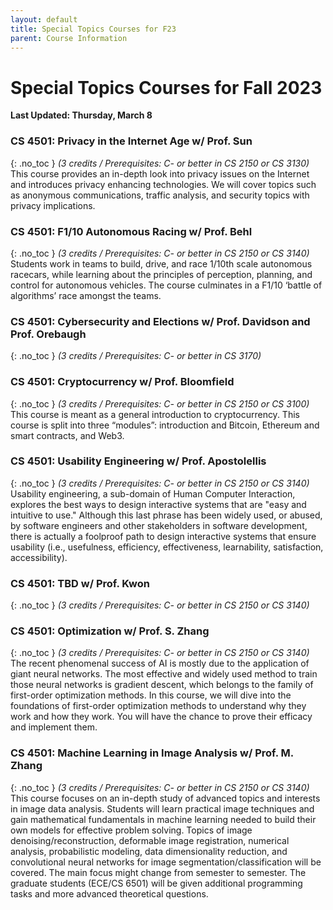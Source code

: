```yaml
---
layout: default
title: Special Topics Courses for F23
parent: Course Information
---
```


# Special Topics Courses for Fall 2023

__Last Updated: Thursday, March 8__

### CS 4501: Privacy in the Internet Age w/ Prof. Sun
{: .no_toc }
_(3 credits  / Prerequisites: C- or better in CS 2150 or CS 3130)_     
This course provides an in-depth look into privacy issues on the Internet and introduces privacy enhancing technologies. We will cover topics such as anonymous communications, traffic analysis, and security topics with privacy implications.

### CS 4501: F1/10 Autonomous Racing w/ Prof. Behl
{: .no_toc }
_(3 credits  / Prerequisites: C- or better in CS 2150 or CS 3140)_     
Students work in teams to build, drive, and race 1/10th scale autonomous racecars, while learning about the principles of perception, planning, and control for autonomous vehicles. The course culminates in a F1/10 ‘battle of algorithms’ race amongst the teams.

### CS 4501: Cybersecurity and Elections w/ Prof. Davidson and Prof. Orebaugh
{: .no_toc }
_(3 credits  / Prerequisites: C- or better in CS 3170)_     

### CS 4501: Cryptocurrency w/ Prof. Bloomfield
{: .no_toc }
_(3 credits  / Prerequisites: C- or better in CS 2150 or CS 3100)_     
This course is meant as a general introduction to cryptocurrency. This course is split into three “modules”: introduction and Bitcoin, Ethereum and smart contracts, and Web3.

### CS 4501: Usability Engineering w/ Prof. Apostolellis
{: .no_toc }
_(3 credits  / Prerequisites: C- or better in CS 2150 or CS 3140)_     
Usability engineering, a sub-domain of Human Computer Interaction, explores the best ways to design interactive systems that are "easy and intuitive to use." Although this last phrase has been widely used, or abused, by software engineers and other stakeholders in software development, there is actually a foolproof path to design interactive systems that ensure usability (i.e., usefulness, efficiency, effectiveness, learnability, satisfaction, accessibility).

### CS 4501: TBD w/ Prof. Kwon
{: .no_toc }
_(3 credits  / Prerequisites: C- or better in CS 2150 or CS 3140)_     

### CS 4501: Optimization w/ Prof. S. Zhang
{: .no_toc }
_(3 credits  / Prerequisites: C- or better in CS 2150 or CS 3140)_     
The recent phenomenal success of AI is mostly due to the application of giant neural networks. The most effective and widely used method to train those neural networks is gradient descent, which belongs to the family of first-order optimization methods. In this course, we will dive into the foundations of first-order optimization methods to understand why they work and how they work. You will have the chance to prove their efficacy and implement them.

### CS 4501: Machine Learning in Image Analysis w/ Prof. M. Zhang
{: .no_toc }
_(3 credits  / Prerequisites: C- or better in CS 2150 or CS 3140)_     
This course focuses on an in-depth study of advanced topics and interests in image data analysis. Students will learn practical image techniques and gain mathematical fundamentals in machine learning needed to build their own models for effective problem solving. Topics of image denoising/reconstruction, deformable image registration, numerical analysis, probabilistic modeling, data dimensionality reduction, and convolutional neural networks for image segmentation/classification will be covered. The main focus might change from semester to semester. The graduate students (ECE/CS 6501) will be given additional programming tasks and more advanced theoretical questions.

